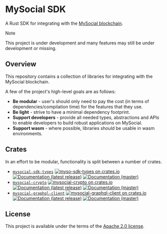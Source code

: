 # MySocial SDK

A Rust SDK for integrating with the [MySocial blockchain](https://docs.mysocial.network/).

> [!NOTE]
> This project is under development and many features may still be under
> development or missing.

## Overview

This repository contains a collection of libraries for integrating with the MySocial blockchain.

A few of the project's high-level goals are as follows:

* **Be modular** - user's should only need to pay the cost (in terms of dependencies/compilation time) for the features that they use.
* **Be light** - strive to have a minimal dependency footprint.
* **Support developers** - provide all needed types, abstractions and APIs to enable developers to build robust applications on MySocial.
* **Support wasm** - where possible, libraries should be usable in wasm environments.

## Crates

In an effort to be modular, functionality is split between a number of crates.

* [`mysocial-sdk-types`](crates/mysocial-sdk-types)
    [![myso-sdk-types on crates.io](https://img.shields.io/crates/v/mysocial-sdk-types)](https://crates.io/crates/mysocial-sdk-types)
    [![Documentation (latest release)](https://img.shields.io/badge/docs-latest-brightgreen)](https://docs.rs/mysocial-sdk-types)
    [![Documentation (master)](https://img.shields.io/badge/docs-master-59f)](https://mystenlabs.github.io/mysocial-rust-sdk/myso_sdk_types/)
* [`mysocial-crypto`](crates/mysocial-crypto)
    [![mysocial-crypto on crates.io](https://img.shields.io/crates/v/mysocial-crypto)](https://crates.io/crates/mysocial-crypto)
    [![Documentation (latest release)](https://img.shields.io/badge/docs-latest-brightgreen)](https://docs.rs/mysocial-crypto)
    [![Documentation (master)](https://img.shields.io/badge/docs-master-59f)](https://mystenlabs.github.io/mysocial-rust-sdk/mysocial_crypto/)
* [`mysocial-graphql-client`](crates/mysocial-crypto)
    [![mysocial-graphql-client on crates.io](https://img.shields.io/crates/v/mysocial-graphql-client)](https://crates.io/crates/mysocial-graphql-client)
    [![Documentation (latest release)](https://img.shields.io/badge/docs-latest-brightgreen)](https://docs.rs/mysocial-graphql-client)
    [![Documentation (master)](https://img.shields.io/badge/docs-master-59f)](https://mystenlabs.github.io/mysocial-rust-sdk/mysocial-graphql-client/)

## License

This project is available under the terms of the [Apache 2.0 license](LICENSE).
